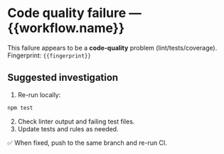 # Code quality failure — {{workflow.name}}

This failure appears to be a **code-quality** problem (lint/tests/coverage).  
Fingerprint: `{{fingerprint}}`

## Suggested investigation
1. Re-run locally:
```bash
npm test
```
2. Check linter output and failing test files.
3. Update tests and rules as needed.

✅ When fixed, push to the same branch and re-run CI.
